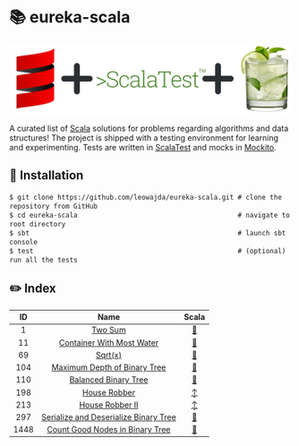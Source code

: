 # :books: eureka-scala

![banner](./docs/banner.png "eureka-scala")

A curated list of [Scala](https://scala-lang.org/) solutions for problems regarding algorithms and data structures! The project is shipped with a testing environment for learning and experimenting.
Tests are written in [ScalaTest](https://www.scalatest.org/) and mocks in [Mockito](https://www.scalatest.org/plus/mockito).

## :pushpin: Installation

```shell
$ git clone https://github.com/leowajda/eureka-scala.git # clone the repository from GitHub
$ cd eureka-scala                                        # navigate to root directory
$ sbt                                                    # launch sbt console
$ test                                                   # (optional) run all the tests
```

## :pencil2: Index
|  ID  |                                                     Name                                                      |                                                                Scala                                                                 |
|:----:|:-------------------------------------------------------------------------------------------------------------:|:------------------------------------------------------------------------------------------------------------------------------------:|
|  1   |                               [Two Sum](https://leetcode.com/problems/two-sum/)                               |    [:arrows_counterclockwise:](https://github.com/leowajda/eureka-scala/blob/master/src/main/scala/array/recursive/LC_0001.scala)    |
|  11  |             [Container With Most Water](https://leetcode.com/problems/container-with-most-water/)             |    [:arrows_counterclockwise:](https://github.com/leowajda/eureka-scala/blob/master/src/main/scala/array/recursive/LC_0011.scala)    |
|  69  |                                [Sqrt(x)](https://leetcode.com/problems/sqrtx/)                                |    [:arrows_counterclockwise:](https://github.com/leowajda/eureka-scala/blob/master/src/main/scala/array/recursive/LC_0069.scala)    |
| 104  |          [Maximum Depth of Binary Tree](https://leetcode.com/problems/maximum-depth-of-binary-tree/)          | [:arrows_counterclockwise:](https://github.com/leowajda/eureka-scala/blob/master/src/main/scala/binary_tree/recursive/LC_0104.scala) |
| 110  |                  [Balanced Binary Tree](https://leetcode.com/problems/balanced-binary-tree/)                  | [:arrows_counterclockwise:](https://github.com/leowajda/eureka-scala/blob/master/src/main/scala/binary_tree/recursive/LC_0110.scala) |
| 198  |                          [House Robber](https://leetcode.com/problems/house-robber/)                          |         [:arrow_up_down:](https://github.com/leowajda/eureka-scala/blob/master/src/main/scala/array/iterative/LC_0198.scala)         |
| 213  |                       [House Robber II](https://leetcode.com/problems/house-robber-ii/)                       |         [:arrow_up_down:](https://github.com/leowajda/eureka-scala/blob/master/src/main/scala/array/iterative/LC_0213.scala)         |
| 297  | [Serialize and Deserialize Binary Tree](https://leetcode.com/problems/serialize-and-deserialize-binary-tree/) | [:arrows_counterclockwise:](https://github.com/leowajda/eureka-scala/blob/master/src/main/scala/binary_tree/recursive/LC_0297.scala) |
| 1448 |       [Count Good Nodes in Binary Tree](https://leetcode.com/problems/count-good-nodes-in-binary-tree/)       | [:arrows_counterclockwise:](https://github.com/leowajda/eureka-scala/blob/master/src/main/scala/binary_tree/recursive/LC_1448.scala) |